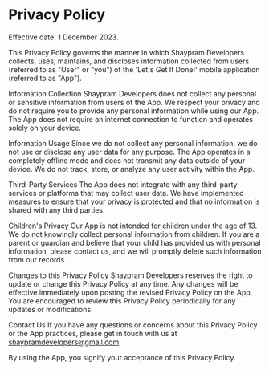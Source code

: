 # Privacy Policy

Effective date: 1 December 2023.

This Privacy Policy governs the manner in which Shaypram Developers collects, uses, maintains, and discloses information collected from users (referred to as "User" or "you") of the 'Let's Get It Done!' mobile application (referred to as "App").

Information Collection
Shaypram Developers does not collect any personal or sensitive information from users of the App. We respect your privacy and do not require you to provide any personal information while using our App. The App does not require an internet connection to function and operates solely on your device.

Information Usage
Since we do not collect any personal information, we do not use or disclose any user data for any purpose. The App operates in a completely offline mode and does not transmit any data outside of your device. We do not track, store, or analyze any user activity within the App.

Third-Party Services
The App does not integrate with any third-party services or platforms that may collect user data. We have implemented measures to ensure that your privacy is protected and that no information is shared with any third parties.

Children's Privacy
Our App is not intended for children under the age of 13. We do not knowingly collect personal information from children. If you are a parent or guardian and believe that your child has provided us with personal information, please contact us, and we will promptly delete such information from our records.

Changes to this Privacy Policy
Shaypram Developers reserves the right to update or change this Privacy Policy at any time. Any changes will be effective immediately upon posting the revised Privacy Policy on the App. You are encouraged to review this Privacy Policy periodically for any updates or modifications.

Contact Us
If you have any questions or concerns about this Privacy Policy or the App practices, please get in touch with us at shaypramdevelopers@gmail.com.

By using the App, you signify your acceptance of this Privacy Policy.
